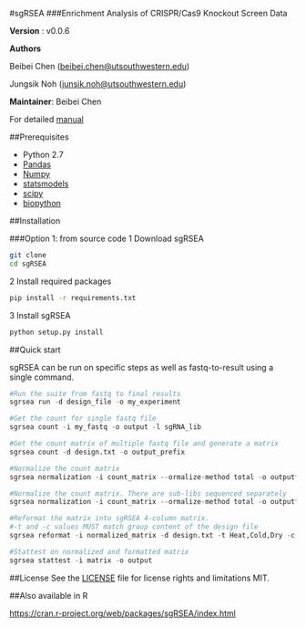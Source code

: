 #sgRSEA
###Enrichment Analysis of CRISPR/Cas9 Knockout Screen Data




**Version** : v0.0.6

**Authors**

Beibei Chen (beibei.chen@utsouthwestern.edu)

Jungsik Noh (junsik.noh@utsouthwestern.edu)

**Maintainer**: Beibei Chen

For detailed [manual](https://github.com/bchen4/sgrsea/wiki/Manual)


##Prerequisites
* Python 2.7
* [Pandas](http://pandas.pydata.org/)
* [Numpy](http://www.numpy.org/)
* [statsmodels](http://statsmodels.sourceforge.net/) 
* [scipy](https://www.scipy.org/)
* [biopython](http://biopython.org/)

##Installation 

###Option 1: from source code
1 Download sgRSEA
```bash
git clone
cd sgRSEA
```

2 Install required packages
```bash
pip install -r requirements.txt
```

3 Install sgRSEA
```python
python setup.py install
```

##Quick start

sgRSEA can be run on specific steps as well as fastq-to-result using a single command.

```python
#Run the suite from fastq to final results
sgrsea run -d design_file -o my_experiment

#Get the count for single fastq file
sgrsea count -i my_fastq -o output -l sgRNA_lib 

#Get the count matrix of multiple fastq file and generate a matrix
sgrsea count -d design.txt -o output_prefix

#Normalize the count matrix
sgrsea normalization -i count_matrix --ormalize-method total -o outputfile

#Normalize the count matrix. There are sub-libs sequenced separately
sgrsea normalization -i count_matrix --ormalize-method total -o outputfile --split-lib

#Reformat the matrix into sgRSEA 4-column matrix. 
#-t and -c values MUST match group content of the design file
sgrsea reformat -i normalized_matrix -d design.txt -t Heat,Cold,Dry -c Ctrl,Ctrl,Ctrl -o output_prefix --collapse-replicates auto

#Stattest on normalized and formatted matrix
sgrsea stattest -i matrix -o output


```

##License
See the [LICENSE](https://github.com/bchen4/sgrsea/blob/master/LICENSE.txt) file for license rights and limitations MIT.


##Also available in R

https://cran.r-project.org/web/packages/sgRSEA/index.html
